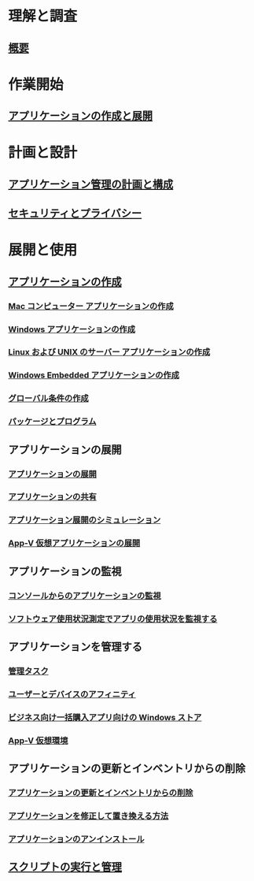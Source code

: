 # 理解と調査
## [概要](understand/introduction-to-application-management.md)

# 作業開始
## [アプリケーションの作成と展開](get-started/create-and-deploy-an-application.md)

# 計画と設計
## [アプリケーション管理の計画と構成](plan-design/plan-for-and-configure-application-management.md)
## [セキュリティとプライバシー](plan-design/security-and-privacy-for-application-management.md)

# 展開と使用

## [アプリケーションの作成](deploy-use/create-applications.md)
### [Mac コンピューター アプリケーションの作成](get-started/creating-mac-computer-applications.md)
### [Windows アプリケーションの作成](get-started/creating-windows-applications.md)
### [Linux および UNIX のサーバー アプリケーションの作成](get-started/creating-linux-and-unix-server-applications.md)
### [Windows Embedded アプリケーションの作成](get-started/creating-windows-embedded-applications.md)
### [グローバル条件の作成](deploy-use/create-global-conditions.md)
### [パッケージとプログラム](deploy-use/packages-and-programs.md)

## アプリケーションの展開
### [アプリケーションの展開](deploy-use/deploy-applications.md)
### [アプリケーションの共有](deploy-use/share-applications.md)
### [アプリケーション展開のシミュレーション](deploy-use/simulate-application-deployments.md)
### [App-V 仮想アプリケーションの展開](get-started/deploying-app-v-virtual-applications.md)

## アプリケーションの監視
### [コンソールからのアプリケーションの監視](deploy-use/monitor-applications-from-the-console.md)
### [ソフトウェア使用状況測定でアプリの使用状況を監視する](deploy-use/monitor-app-usage-with-software-metering.md)

## アプリケーションを管理する
### [管理タスク](deploy-use/management-tasks-applications.md)
### [ユーザーとデバイスのアフィニティ](deploy-use/link-users-and-devices-with-user-device-affinity.md)
### [ビジネス向け一括購入アプリ向けの Windows ストア](deploy-use/manage-apps-from-the-windows-store-for-business.md)
### [App-V 仮想環境](deploy-use/create-app-v-virtual-environments.md)

## アプリケーションの更新とインベントリからの削除
### [アプリケーションの更新とインベントリからの削除](deploy-use/update-and-retire-applications.md)
### [アプリケーションを修正して置き換える方法](deploy-use/revise-and-supersede-applications.md)
### [アプリケーションのアンインストール](deploy-use/uninstall-applications.md)

## [スクリプトの実行と管理](deploy-use/create-deploy-scripts.md)
